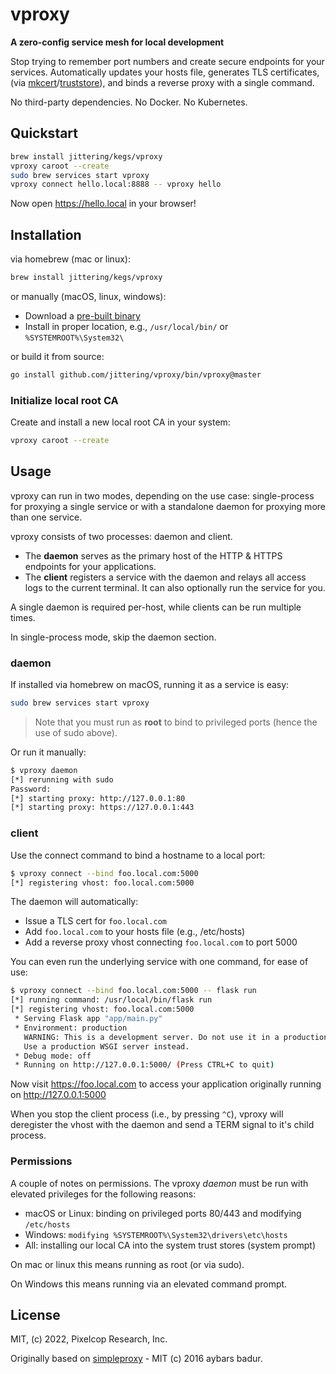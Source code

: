 # vproxy

__A zero-config service mesh for local development__

Stop trying to remember port numbers and create secure endpoints for your
services. Automatically updates your hosts file, generates TLS certificates,
(via
[mkcert](https://github.com/FiloSottile/mkcert)/[truststore](https://github.com/jittering/truststore)),
and binds a reverse proxy with a single command.

No third-party dependencies. No Docker. No Kubernetes.

## Quickstart

```sh
brew install jittering/kegs/vproxy
vproxy caroot --create
sudo brew services start vproxy
vproxy connect hello.local:8888 -- vproxy hello
```

Now open https://hello.local in your browser!

## Installation

via homebrew (mac or linux):

```sh
brew install jittering/kegs/vproxy
```

or manually (macOS, linux, windows):

- Download a [pre-built binary](https://github.com/jittering/vproxy/releases)
- Install in proper location, e.g., `/usr/local/bin/` or `%SYSTEMROOT%\System32\`

 or build it from source:

```sh
go install github.com/jittering/vproxy/bin/vproxy@master
```

### Initialize local root CA

Create and install a new local root CA in your system:

```sh
vproxy caroot --create
```

## Usage

vproxy can run in two modes, depending on the use case: single-process for proxying a single service or with a standalone daemon for proxying more than one service.

vproxy consists of two processes: daemon and client.

- The __daemon__ serves as the primary host of the HTTP & HTTPS endpoints for
  your applications.
- The __client__ registers a service with the daemon and relays all access logs
  to the current terminal. It can also optionally run the service for you.

A single daemon is required per-host, while clients can be run multiple times.

In single-process mode, skip the daemon section.

### daemon

If installed via homebrew on macOS, running it as a service is easy:

```sh
sudo brew services start vproxy
```

> Note that you must run as __root__ to bind to privileged ports (hence the use of
> sudo above).

Or run it manually:

```sh
$ vproxy daemon
[*] rerunning with sudo
Password:
[*] starting proxy: http://127.0.0.1:80
[*] starting proxy: https://127.0.0.1:443
```

### client

Use the connect command to bind a hostname to a local port:

```sh
$ vproxy connect --bind foo.local.com:5000
[*] registering vhost: foo.local.com:5000
```

The daemon will automatically:

- Issue a TLS cert for `foo.local.com`
- Add `foo.local.com` to your hosts file (e.g., /etc/hosts)
- Add a reverse proxy vhost connecting `foo.local.com` to port 5000

You can even run the underlying service with one command, for ease of use:

```sh
$ vproxy connect --bind foo.local.com:5000 -- flask run
[*] running command: /usr/local/bin/flask run
[*] registering vhost: foo.local.com:5000
 * Serving Flask app "app/main.py"
 * Environment: production
   WARNING: This is a development server. Do not use it in a production deployment.
   Use a production WSGI server instead.
 * Debug mode: off
 * Running on http://127.0.0.1:5000/ (Press CTRL+C to quit)
```

Now visit https://foo.local.com to access your application originally running
on http://127.0.0.1:5000

When you stop the client process (i.e., by pressing `^C`), vproxy will deregister the vhost with the daemon and send a TERM signal to it's child process.

### Permissions

A couple of notes on permissions. The vproxy *daemon* must be run with elevated privileges for the following reasons:

- macOS or Linux: binding on privileged ports 80/443 and modifying `/etc/hosts`
- Windows: `modifying %SYSTEMROOT%\System32\drivers\etc\hosts`
- All: installing our local CA into the system trust stores (system prompt)

On mac or linux this means running as root (or via sudo).

On Windows this means running via an elevated command prompt.

## License

MIT, (c) 2022, Pixelcop Research, Inc.

Originally based on [simpleproxy](https://github.com/ybrs/simpleproxy) - MIT (c) 2016 aybars badur.
